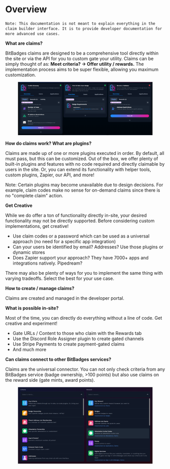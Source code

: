 # Overview

```
Note: This documentation is not meant to explain everything in the claim builder interface. It is to provide developer documentation for more advanced use cases.
```

**What are claims?**

BitBadges claims are designed to be a comprehensive tool directly within the site or via the API for you to custom gate your utility. Claims can be simply thought of as: **Meet criteria? -> Offer utility / rewards.** The implementation process aims to be super flexible, allowing you maximum customization.

<figure><img src="../../.gitbook/assets/image (6).png" alt=""><figcaption></figcaption></figure>

**How do claims work? What are plugins?**

Claims are made up of one or more plugins executed in order. By default, all must pass, but this can be customized. Out of the box, we offer plenty of built-in plugins and features with no code required and directly claimable by users in the site. Or, you can extend its functionality with helper tools, custom plugins, Zapier, our API, and more!

Note: Certain plugins may become unavailable due to design decisions. For example, claim codes make no sense for on-demand claims since there is no "complete claim" action.

**Get Creative**

While we do offer a ton of functionality directly in-site, your desired functionality may not be directly supported. Before considering custom implementations, get creative!

* Use claim codes or a password which can be used as a universal approach (no need for a specific app integration)
* Can your users be identified by email? Addresses? Use those plugins or dynamic stores
* Does Zapier support your approach? They have 7000+ apps and integrations natively. Pipedream?

There may also be plenty of ways for you to implement the same thing with varying tradeoffs. Select the best for your use case.

**How to create / manage claims?**

Claims are created and managed in the developer portal.

**What is possible in-site?**

Most of the time, you can directly do everything without a line of code. Get creative and experiment!

* Gate URLs / Content to those who claim with the Rewards tab
* Use the Discord Role Assigner plugin to create gated channels
* Use Stripe Payments to create payment-gated claims
* And much more

**Can claims connect to other BitBadges services?**

Claims are the universal connector. You can not only check criteria from any BitBadges service (badge ownership, >100 points) but also use claims on the reward side (gate mints, award points).

<figure><img src="../../.gitbook/assets/image (221).png" alt=""><figcaption></figcaption></figure>
